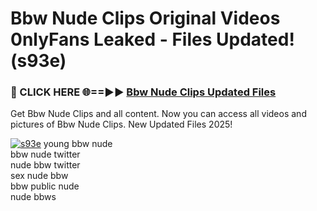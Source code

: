 # Bbw Nude Clips Original Videos 0nlyFans Leaked - Files Updated! (s93e)

<h3>🔴 CLICK HERE 🌐==►► <a href="https://tinyurl.com/5h6xmrr3" rel="nofollow">Bbw Nude Clips Updated Files</a></h3>

Get Bbw Nude Clips and all content. Now you can access all videos and pictures of Bbw Nude Clips. New Updated Files 2025!

[![s93e](https://i.imgur.com/KVD873Z.gif)](https://tinyurl.com/5h6xmrr3)
young bbw nude<br>
bbw nude twitter<br>
nude bbw twitter<br>
sex nude bbw<br>
bbw public nude<br>
nude bbws